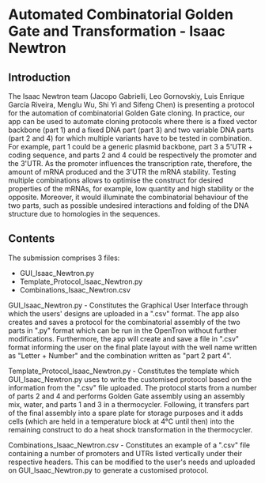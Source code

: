 # Automated Combinatorial Golden Gate and Transformation - Isaac Newtron

## Introduction
The Isaac Newtron team (Jacopo Gabrielli, Leo Gornovskiy, Luis Enrique García Riveira, Menglu Wu, Shi Yi and Sifeng Chen) is presenting a protocol for the automation of combinatorial Golden Gate cloning. In practice, our app can be used to automate cloning protocols where there is a fixed vector backbone (part 1) and a fixed DNA part (part 3) and two variable DNA parts (part 2 and 4) for which multiple variants have to be tested in combination. For example, part 1 could be a generic plasmid backbone, part 3 a 5'UTR + coding sequence, and parts 2 and 4 could be respectively the promoter and the 3'UTR. As the promoter influences the transcription rate, therefore, the amount of mRNA produced and the 3'UTR the mRNA stability. Testing multiple combinations allows to optimise the construct for desired properties of the mRNAs, for example, low quantity and high stability or the opposite. Moreover, it would illuminate the combinatorial behaviour of the two parts, such as possible undesired interactions and folding of the DNA structure due to homologies in the sequences. 

## Contents
The submission comprises 3 files: 
- GUI_Isaac_Newtron.py
- Template_Protocol_Isaac_Newtron.py
- Combinations_Isaac_Newtron.csv

GUI_Isaac_Newtron.py - Constitutes the Graphical User Interface through which the users' designs are uploaded in a ".csv" format. The app also creates and saves a protocol for the combinatorial assembly of the two parts in ".py" format which can be run in the OpenTron without further modifications. Furthermore, the app will create and save a file in ".csv" format informing the user on the final plate layout with the well name written as "Letter + Number" and the combination written as "part 2 part 4".

Template_Protocol_Isaac_Newtron.py - Constitutes the template which GUI_Isaac_Newtron.py uses to write the customised protocol based on the information from the ".csv" file uploaded. The protocol starts from a number of parts 2 and 4 and performs Golden Gate assembly using an assembly mix, water, and parts 1 and 3 in a thermocycler. Following, it transfers part of the final assembly into a spare plate for storage purposes and it adds cells (which are held in a temperature block at 4°C until then) into the remaining construct to do a heat shock transformation in the thermocycler. 

Combinations_Isaac_Newtron.csv - Constitutes an example of a ".csv" file containing a number of promoters and UTRs listed vertically under their respective headers. This can be modified to the user's needs and uploaded on GUI_Isaac_Newtron.py to generate a customised protocol. 



